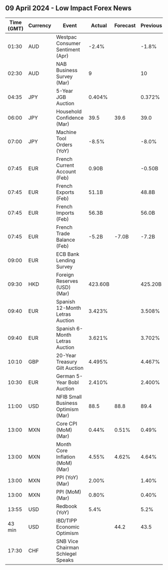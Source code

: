 ## 09 April 2024 - Low Impact Forex News

| Time (GMT) | Currency | Event | Actual | Forecast | Previous |
|------|----------|-------|--------|----------|----------|
| 01:30 | AUD | Westpac Consumer Sentiment (Apr) | -2.4% |  | -1.8% |
| 02:30 | AUD | NAB Business Survey (Mar) | 9 |  | 10 |
| 04:35 | JPY | 5-Year JGB Auction | 0.404% |  | 0.372% |
| 06:00 | JPY | Household Confidence (Mar) | 39.5 | 39.6 | 39.0 |
| 07:00 | JPY | Machine Tool Orders (YoY) | -8.5% |  | -8.0% |
| 07:45 | EUR | French Current Account (Feb) | 0.90B |  | -0.50B |
| 07:45 | EUR | French Exports (Feb) | 51.1B |  | 48.8B |
| 07:45 | EUR | French Imports (Feb) | 56.3B |  | 56.0B |
| 07:45 | EUR | French Trade Balance (Feb) | -5.2B | -7.0B | -7.2B |
| 09:00 | EUR | ECB Bank Lending Survey |  |  |  |
| 09:30 | HKD | Foreign Reserves (USD) (Mar) | 423.60B |  | 425.20B |
| 09:40 | EUR | Spanish 12-Month Letras Auction | 3.423% |  | 3.508% |
| 09:40 | EUR | Spanish 6-Month Letras Auction | 3.621% |  | 3.702% |
| 10:10 | GBP | 20-Year Treasury Gilt Auction | 4.495% |  | 4.467% |
| 10:30 | EUR | German 5-Year Bobl Auction | 2.410% |  | 2.400% |
| 11:00 | USD | NFIB Small Business Optimism (Mar) | 88.5 | 88.8 | 89.4 |
| 13:00 | MXN | Core CPI (MoM) (Mar) | 0.44% | 0.51% | 0.49% |
| 13:00 | MXN | Month Core Inflation (MoM) (Mar) | 4.55% | 4.62% | 4.64% |
| 13:00 | MXN | PPI (YoY) (Mar) | 2.00% |  | 1.40% |
| 13:00 | MXN | PPI (MoM) (Mar) | 0.80% |  | 0.40% |
| 13:55 | USD | Redbook (YoY) | 5.4% |  | 5.2% |
| 43 min | USD | IBD/TIPP Economic Optimism |  | 44.2 | 43.5 |
| 17:30 | CHF | SNB Vice Chairman Schlegel Speaks |  |  |  |
